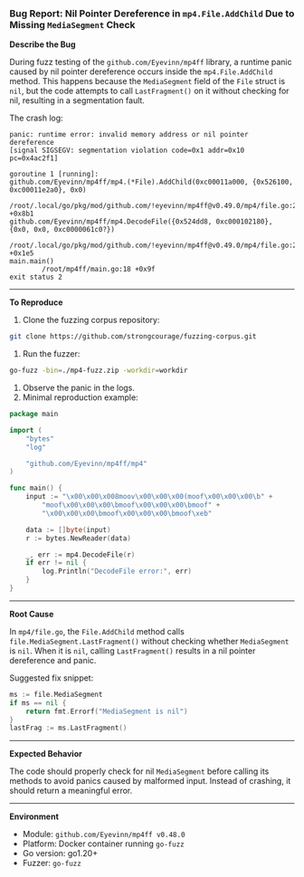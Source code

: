 ### Bug Report: Nil Pointer Dereference in `mp4.File.AddChild` Due to Missing `MediaSegment` Check

**Describe the Bug**

During fuzz testing of the `github.com/Eyevinn/mp4ff` library, a runtime panic caused by nil pointer dereference occurs inside the `mp4.File.AddChild` method. This happens because the `MediaSegment` field of the `File` struct is `nil`, but the code attempts to call `LastFragment()` on it without checking for nil, resulting in a segmentation fault.

The crash log:

```
panic: runtime error: invalid memory address or nil pointer dereference
[signal SIGSEGV: segmentation violation code=0x1 addr=0x10 pc=0x4ac2f1]

goroutine 1 [running]:
github.com/Eyevinn/mp4ff/mp4.(*File).AddChild(0xc00011a000, {0x526100, 0xc00011e2a0}, 0x0)
        /root/.local/go/pkg/mod/github.com/!eyevinn/mp4ff@v0.49.0/mp4/file.go:262 +0x8b1
github.com/Eyevinn/mp4ff/mp4.DecodeFile({0x524dd8, 0xc000102180}, {0x0, 0x0, 0xc0000061c0?})
        /root/.local/go/pkg/mod/github.com/!eyevinn/mp4ff@v0.49.0/mp4/file.go:234 +0x1e5
main.main()
        /root/mp4ff/main.go:18 +0x9f
exit status 2
```

------

**To Reproduce**

1. Clone the fuzzing corpus repository:

```bash
git clone https://github.com/strongcourage/fuzzing-corpus.git
```

1. Run the fuzzer:

```bash
go-fuzz -bin=./mp4-fuzz.zip -workdir=workdir
```

1. Observe the panic in the logs.
2. Minimal reproduction example:

```go
package main

import (
    "bytes"
    "log"

    "github.com/Eyevinn/mp4ff/mp4"
)

func main() {
    input := "\x00\x00\x008moov\x00\x00\x00(moof\x00\x00\x00\b" +
        "moof\x00\x00\x00\bmoof\x00\x00\x00\bmoof" +
        "\x00\x00\x00\bmoof\x00\x00\x00\bmoof\xeb"

    data := []byte(input)
    r := bytes.NewReader(data)

    _, err := mp4.DecodeFile(r)
    if err != nil {
        log.Println("DecodeFile error:", err)
    }
}
```

------

**Root Cause**

In `mp4/file.go`, the `File.AddChild` method calls `file.MediaSegment.LastFragment()` without checking whether `MediaSegment` is `nil`. When it is `nil`, calling `LastFragment()` results in a nil pointer dereference and panic.

Suggested fix snippet:

```go
ms := file.MediaSegment
if ms == nil {
    return fmt.Errorf("MediaSegment is nil")
}
lastFrag := ms.LastFragment()
```

------

**Expected Behavior**

The code should properly check for nil `MediaSegment` before calling its methods to avoid panics caused by malformed input. Instead of crashing, it should return a meaningful error.

------

**Environment**

- Module: `github.com/Eyevinn/mp4ff v0.48.0`
- Platform: Docker container running `go-fuzz`
- Go version: go1.20+
- Fuzzer: `go-fuzz`
